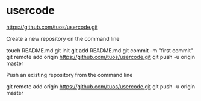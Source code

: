 usercode
========

https://github.com/tuos/usercode.git




Create a new repository on the command line

touch README.md
git init
git add README.md
git commit -m "first commit"
git remote add origin https://github.com/tuos/usercode.git
git push -u origin master




Push an existing repository from the command line

git remote add origin https://github.com/tuos/usercode.git
git push -u origin master





